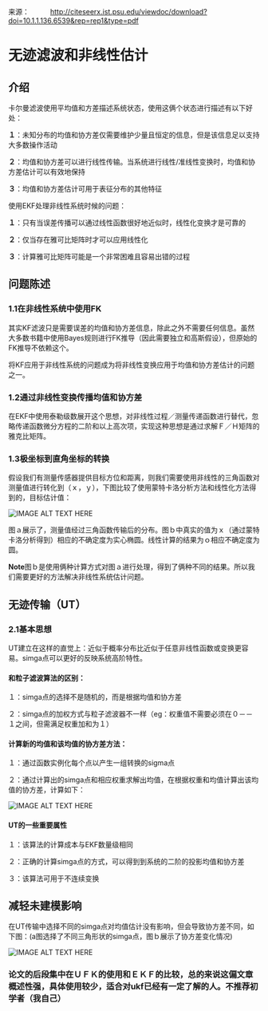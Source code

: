 来源：　　　http://citeseerx.ist.psu.edu/viewdoc/download?doi=10.1.1.136.6539&rep=rep1&type=pdf

# 无迹滤波和非线性估计

## 介绍

卡尔曼滤波使用平均值和方差描述系统状态，使用这俩个状态进行描述有以下好处：

**１**：未知分布的均值和协方差仅需要维护少量且恒定的信息，但是该信息足以支持大多数操作活动

**２**：均值和协方差可以进行线性传输。当系统进行线性/准线性变换时，均值和协方差估计可以有效地保持

**３**：均值和协方差估计可用于表征分布的其他特征

使用EKF处理非线性系统时候的问题：

**１**：只有当误差传播可以通过线性函数很好地近似时，线性化变换才是可靠的

**２**：仅当存在雅可比矩阵时才可以应用线性化

**３**：计算雅可比矩阵可能是一个非常困难且容易出错的过程

## 问题陈述

### 1.1在非线性系统中使用FK

其实KF滤波只是需要误差的均值和协方差信息，除此之外不需要任何信息。虽然大多数书籍中使用Bayes规则进行FK推导（因此需要独立和高斯假设），但原始的FK推导不依赖这个。

将KF应用于非线性系统的问题成为将非线性变换应用于均值和协方差估计的问题之一。

### 1.2通过非线性变换传播均值和协方差

在EKF中使用泰勒级数展开这个思想，对非线性过程／测量传递函数进行替代，忽略传递函数微分方程的二阶和以上高次项，实现这种思想是通过求解Ｆ／Ｈ矩阵的雅克比矩阵。

### 1.3极坐标到直角坐标的转换

假设我们有测量传感器提供目标方位和距离，则我们需要使用非线性的三角函数对测量值进行转化到（ｘ，ｙ），下图比较了使用蒙特卡洛分析方法和线性化方法得到的，目标估计值：

![IMAGE ALT TEXT HERE](https://github.com/xdwgood/Navigation-and-control/blob/xdwgood-patch-1/195.png)

图ａ展示了，测量值经过三角函数传输后的分布。图ｂ中真实的值为ｘ（通过蒙特卡洛分析得到）相应的不确定度为实心椭圆。线性计算的结果为ｏ相应不确定度为圆。

**Note**图ｂ是使用俩种计算方式对图ａ进行处理，得到了俩种不同的结果。所以我们需要更好的方法解决非线性系统估计问题。

## 无迹传输（UT）

### 2.1基本思想

UT建立在这样的直觉上：近似于概率分布比近似于任意非线性函数或变换更容易。simga点可以更好的反映系统高阶特性。

#### 和粒子滤波算法的区别：

１：simga点的选择不是随机的，而是根据均值和协方差

２：simga点的加权方式与粒子滤波器不一样（eg：权重值不需要必须在０－－１之间，但需满足权重加和为１）

#### 计算新的均值和该均值的协方差方法：

１：通过函数实例化每个点以产生一组转换的sigma点

２：通过计算出的simga点和相应权重求解出均值，在根据权重和均值计算出该均值的协方差，计算如下：

![IMAGE ALT TEXT HERE](https://github.com/xdwgood/Navigation-and-control/blob/xdwgood-patch-1/196.png)

#### UT的一些重要属性

１：该算法的计算成本与EKF数量级相同

２：正确的计算simga点的方式，可以得到到系统的二阶的投影均值和协方差

３：该算法可用于不连续变换

## 减轻未建模影响

在UT传输中选择不同的simga点对均值估计没有影响，但会导致协方差不同，如下图：(a图选择了不同三角形状的simga点，图ｂ展示了协方差变化情况)

![IMAGE ALT TEXT HERE](https://github.com/xdwgood/Navigation-and-control/blob/xdwgood-patch-1/197.png)

### 论文的后段集中在ＵＦＫ的使用和ＥＫＦ的比较，总的来说这偏文章概述性强，具体使用较少，适合对ukf已经有一定了解的人。不推荐初学者（我自己）